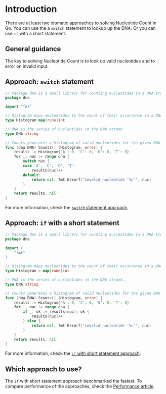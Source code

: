 # Introduction

There are at least two idomatic approaches to solving Nucleotide Count in Go.
You can use the a `switch` statement to lookup up the DNA.
Or you can use `if` with a short statement.

## General guidance

The key to solving Nucleotide Count is to look up valid nucleotides and to error on invalid input.

## Approach: `switch` statement

```go
// Package dna is a small library for counting nucleotides in a DNA strand.
package dna

import "fmt"

// Histogram maps nucleotides to the count of their occurrence in a DNA strand.
type Histogram map[rune]int

// DNA is the series of nucleotides in the DNA strand.
type DNA string

// Counts generates a histogram of valid nucleotides for the given DNA strand.
func (dna DNA) Counts() (Histogram, error) {
	results := Histogram{'A': 0, 'C': 0, 'G': 0, 'T': 0}
	for _, nuc := range dna {
		switch nuc {
		case 'A', 'C', 'G', 'T':
			results[nuc]++
		default:
			return nil, fmt.Errorf("invalid nucleotide '%c'", nuc)
		}
	}
	return results, nil
}
```

For more information, check the [`switch` statement approach][approach-switch-statement].

## Approach: `if` with a short statement

```go
// Package dna is a small library for counting nucleotides in a DNA strand.
package dna

import (
	"fmt"
)

// Histogram maps nucleotides to the count of their occurrence in a DNA strand.
type Histogram = map[rune]int

// DNA is the series of nucleotides in the DNA strand..
type DNA string

// Counts generates a histogram of valid nucleotides for the given DNA strand.
func (dna DNA) Counts() (Histogram, error) {
	results := Histogram{'A': 0, 'C': 0, 'G': 0, 'T': 0}
	for _, nuc := range dna {
		if _, ok := results[nuc]; ok {
			results[nuc]++
		} else {
			return nil, fmt.Errorf("invalid nucleotide '%c'", nuc)
		}
	}
	return results, nil
}
```

For more information, check the [`if` with short statement approach][approach-if-with-short-statement].

## Which approach to use?

The `if` with short statement approach benchmarked the fastest.
To compare performance of the approaches, check the [Performance article][article-performance].

[approach-switch-statement]: https://exercism.org/tracks/go/exercises/nucleotide-count/approaches/switch-statement
[approach-if-with-short-statement]: https://exercism.org/tracks/go/exercises/nucleotide-count/approaches/if-with-short-statement
[article-performance]: https://exercism.org/tracks/go/exercises/nucleotide-count/articles/performance
